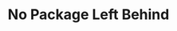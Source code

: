---
title: "No Package Left Behind"
description: "Generate APT repositories from GitHub repos with a simple CLI tool"
--- 
